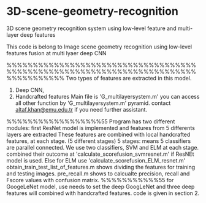 # 3D-scene-geometry-recognition
3D scene geometry recognition system using low-level feature and multi-layer deep features



This code is belong to Image scene geometry recognition using low-level features fusion at multi lyaer deep CNN

%%%%%%%%%%%%%%%%%%%%%%%%%%%%%%%%%%%%%%%%%%%%%%%%%%%%%%%%%%%%%%%%%%%%%%%%%%%%%%%%%%%
Two types of features are extracted in this model. 
1) Deep CNN, 
2) Handcrafted features
Main file is 'G_multilayersystem.m'
 you can access all other function by 'G_multilayersystem.m' pyramid. 
contact altaf.khan@emu.edu.tr if you need further assistant. 

%%%%%%%%%%%%%%%%%%55
Program has two different modules: first ResNet model is implemented and features from 5 differents layers are extracted
These features are combined with local handcrafted features, at each stage. (5 different stages)
5 stages: means 5 classifiers are parallel connected.  We use two classifiers, SVM and ELM at each stage.
combined their outcome at 'calculate_scorefusion_svmresnet.m' if ResNEt model is used. 
Else for ELM use 'calculate_scorefusion_ELM_resnet.m'
obtain_train_test_list_of_features.m shows dividing the features for training and testing images. 
pre_recall.m shows to calcualte precision, recall and Fscore values with confusion matrix. 
%%%%%%%%%%%55
for GoogeLeNet model, use needs to set the deep GoogLeNet and three deep features will combined with handcrafted features. code is given in section 2. 
